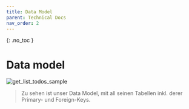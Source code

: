 ```yaml
---
title: Data Model
parent: Technical Docs
nav_order: 2
---
```


{: .no_toc }
# Data model

![get_list_todos_sample](assets/images/2.png)
> Zu sehen ist unser Data Model, mit all seinen Tabellen inkl. derer Primary- und Foreign-Keys.
